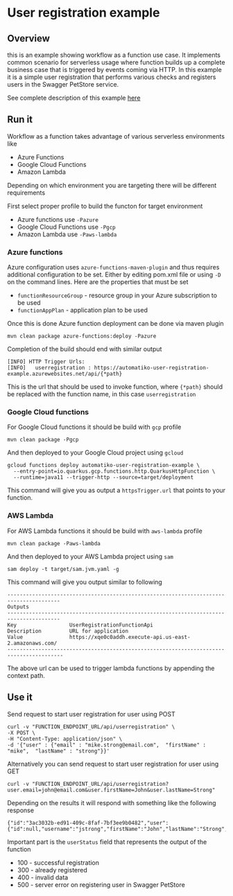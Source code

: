 # User registration example

## Overview 

this is an example showing workflow as a function use case. It implements common scenario for serverless usage where function builds up a complete business case that is triggered by events coming via HTTP. In this example it is a simple user registration
that performs various checks and registers users in the Swagger PetStore service.


See complete description of this example [here](https://automatikio.com/component-main/0.0.0/examples/userregistration-function.html)

## Run it

Workflow as a function takes advantage of various serverless environments like

- Azure Functions
- Google Cloud Functions
- Amazon Lambda

Depending on which environment you are targeting there will be different requirements

First select proper profile to build the functon for target environment

- Azure functions use `-Pazure`
- Google Cloud Functions use `-Pgcp`
- Amazon Lambda use `-Paws-lambda`

### Azure functions

Azure configuration uses `azure-functions-maven-plugin` and thus requires additional configuration to be set. 
Either by editing pom.xml file or using `-D` on the command lines. Here are the properties that must be set

- `functionResourceGroup` - resource group in your Azure subscription to be used
- `functionAppPlan` - application plan to be used

Once this is done Azure function deployment can be done via maven plugin

```
mvn clean package azure-functions:deploy -Pazure
```

Completion of the build should end with similar output

```
[INFO] HTTP Trigger Urls:
[INFO] 	 userregistration : https://automatiko-user-registration-example.azurewebsites.net/api/{*path}
```

This is the url that should be used to invoke function, where `{*path}` should be replaced with the function name, in this case `userregistration`

### Google Cloud functions

For Google Cloud functions it should be build with `gcp` profile

```
mvn clean package -Pgcp
```

And then deployed to your Google Cloud project using `gcloud`

```
gcloud functions deploy automatiko-user-registration-example \
  --entry-point=io.quarkus.gcp.functions.http.QuarkusHttpFunction \
  --runtime=java11 --trigger-http --source=target/deployment
```

This command will give you as output a `httpsTrigger.url` that points to your function.


### AWS Lambda

For AWS Lambda functions it should be build with `aws-lambda` profile

```
mvn clean package -Paws-lambda
```

And then deployed to your AWS Lambda project using `sam`

```
sam deploy -t target/sam.jvm.yaml -g
```

This command will give you output similar to following

````
---------------------------------------------------------------------------------------
Outputs
---------------------------------------------------------------------------------------
Key                 UserRegistrationFunctionApi
Description         URL for application
Value               https://xqe0c0addh.execute-api.us-east-2.amazonaws.com/
----------------------------------------------------------------------------------------
````

The above url can be used to trigger lambda functions by appending the context path.




## Use it

Send request to start user registration for user using POST

```
curl -v "FUNCTION_ENDPOINT_URL/api/userregistration" \
-X POST \
-H "Content-Type: application/json" \
-d '{"user" : {"email" : "mike.strong@email.com",  "firstName" : "mike",  "lastName" : "strong"}}'
```

Alternatively you can send request to start user registration for user using GET

```
curl -v "FUNCTION_ENDPOINT_URL/api/userregistration?user.email=john@email.com&user.firstName=John&user.lastName=Strong"
```

Depending on the results it will respond with something like the following response

```
{"id":"3ac3032b-ed91-409c-8faf-7bf3ee9b0482","user":{"id":null,"username":"jstrong","firstName":"John","lastName":"Strong","email":"john@email.com","password":"S3cr3T","phone":null,"userStatus":100}}
```

Important part is the `userStatus` field that represents the output of the function

- 100 - successful registration
- 300 - already registered
- 400 - invalid data
- 500 - server error on registering user in Swagger PetStore